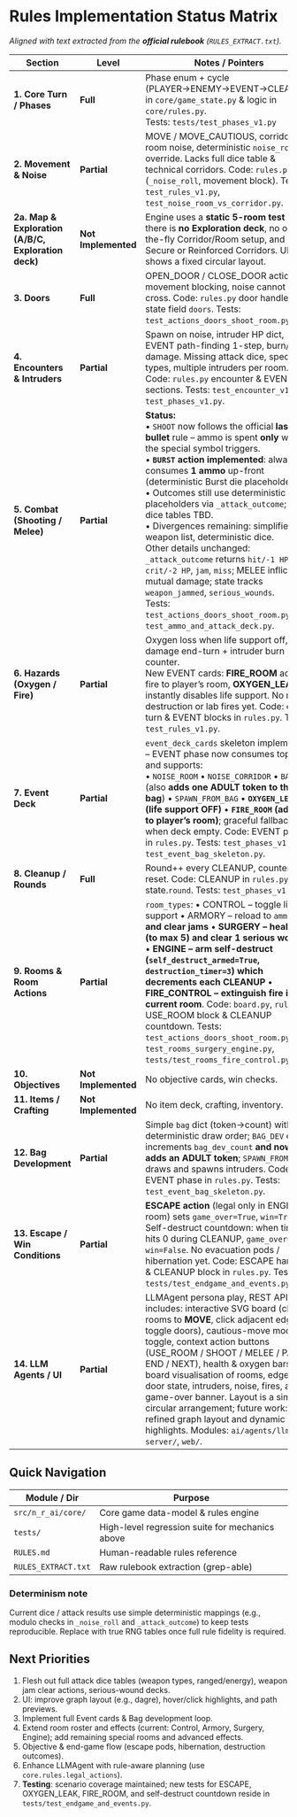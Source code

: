 # Rules Implementation Status Matrix  
*Aligned with text extracted from the **official rulebook** (`RULES_EXTRACT.txt`).*

| Section | Level | Notes / Pointers |
|---------|-------|------------------|
| **1. Core Turn / Phases** | **Full** | Phase enum + cycle (PLAYER→ENEMY→EVENT→CLEANUP) in `core/game_state.py` & logic in `core/rules.py`.<br/>Tests: `tests/test_phases_v1.py` |
| **2. Movement & Noise** | **Partial** | MOVE / MOVE_CAUTIOUS, corridor vs room noise, deterministic `noise_roll` override. Lacks full dice table & technical corridors. Code: `rules.py` (`_noise_roll`, movement block). Tests: `test_rules_v1.py`, `test_noise_room_vs_corridor.py`. |
| **2a. Map & Exploration (A/B/C, Exploration deck)** | **Not Implemented** | Engine uses a **static 5-room test map**; there is **no Exploration deck**, no on-the-fly Corridor/Room setup, and no Secure or Reinforced Corridors. UI shows a fixed circular layout. |
| **3. Doors** | **Full** | OPEN_DOOR / CLOSE_DOOR actions, movement blocking, noise cannot cross. Code: `rules.py` door handlers; state field `doors`. Tests: `test_actions_doors_shoot_room.py`. |
| **4. Encounters & Intruders** | **Partial** | Spawn on noise, intruder HP dict, EVENT path-finding 1-step, burn/fight damage. Missing attack dice, special types, multiple intruders per room. Code: `rules.py` encounter & EVENT sections. Tests: `test_encounter_v1.py`, `test_phases_v1.py`. |
| **5. Combat (Shooting / Melee)** | **Partial** | **Status:**<br/>• `SHOOT` now follows the official **last-bullet** rule – ammo is spent **only** when the special symbol triggers.<br/>• **`BURST` action implemented**: always consumes **1 ammo** up-front (deterministic Burst die placeholder).<br/>• Outcomes still use deterministic placeholders via `_attack_outcome`; full dice tables TBD.<br/>• Divergences remaining: simplified weapon list, deterministic dice.<br/>Other details unchanged: `_attack_outcome` returns `hit/-1 HP`, `crit/-2 HP`, `jam`, `miss`; MELEE inflicts mutual damage; state tracks `weapon_jammed`, `serious_wounds`.<br/>Tests: `test_actions_doors_shoot_room.py`, `test_ammo_and_attack_deck.py`. |
| **6. Hazards (Oxygen / Fire)** | **Partial** | Oxygen loss when life support off, fire damage end-turn + intruder burn counter.<br/>New EVENT cards: **FIRE_ROOM** adds fire to player’s room, **OXYGEN_LEAK** instantly disables life support. No room destruction or lab fires yet. Code: end-turn & EVENT blocks in `rules.py`. Tests: `test_rules_v1.py`. |
| **7. Event Deck** | **Partial** | `event_deck_cards` skeleton implemented – EVENT phase now consumes top card and supports:<br/>• `NOISE_ROOM` • `NOISE_CORRIDOR` • `BAG_DEV` (also **adds one ADULT token to the bag**) • `SPAWN_FROM_BAG` • **`OXYGEN_LEAK` (life support OFF)** • **`FIRE_ROOM` (add fire to player’s room)**; graceful fallback when deck empty. Code: EVENT phase in `rules.py`. Tests: `test_phases_v1.py`, `test_event_bag_skeleton.py`. |
| **8. Cleanup / Rounds** | **Full** | Round++ every CLEANUP, counters reset. Code: CLEANUP in `rules.py`; state.`round`. Tests: `test_phases_v1.py`. |
| **9. Rooms & Room Actions** | **Partial** | `room_types`:  • CONTROL – toggle life support • ARMORY – reload to `ammo_max` **and clear jams** • **SURGERY – heal 1 HP (to max 5) and clear 1 serious wound** • **ENGINE – arm self-destruct (`self_destruct_armed=True`, `destruction_timer=3`) which decrements each CLEANUP** • **FIRE_CONTROL – extinguish fire in the current room**.  Code: `board.py`, `rules.py` USE_ROOM block & CLEANUP countdown. Tests: `test_actions_doors_shoot_room.py`, `test_rooms_surgery_engine.py`, `tests/test_rooms_fire_control.py`. |
| **10. Objectives** | **Not Implemented** | No objective cards, win checks. |
| **11. Items / Crafting** | **Not Implemented** | No item deck, crafting, inventory. |
| **12. Bag Development** | **Partial** | Simple `bag` dict (token→count) with deterministic draw order; `BAG_DEV` event increments `bag_dev_count` **and now adds an ADULT token**; `SPAWN_FROM_BAG` draws and spawns intruders. Code: EVENT phase in `rules.py`. Tests: `test_event_bag_skeleton.py`. |
| **13. Escape / Win Conditions** | **Partial** | **ESCAPE action** (legal only in ENGINE room) sets `game_over=True`, `win=True`.<br/>Self-destruct countdown: when timer hits 0 during CLEANUP, `game_over=True`, `win=False`. No evacuation pods / hibernation yet. Code: ESCAPE handler & CLEANUP block in `rules.py`. Tests: `tests/test_endgame_and_events.py`. |
| **14. LLM Agents / UI** | **Partial** | LLMAgent persona play, REST API. UI includes: interactive SVG board (click rooms to **MOVE**, click adjacent edges to toggle doors), cautious-move mode toggle, context action buttons (USE_ROOM / SHOOT / MELEE / PASS / END / NEXT), health & oxygen bars, board visualisation of rooms, edges, door state, intruders, noise, fires, and game-over banner. Layout is a simple circular arrangement; future work: refined graph layout and dynamic highlights. Modules: `ai/agents/llm.py`, `server/`, `web/`. |

## Quick Navigation

| Module / Dir | Purpose |
|--------------|---------|
| `src/n_r_ai/core/` | Core game data-model & rules engine |
| `tests/` | High-level regression suite for mechanics above |
| `RULES.md` | Human-readable rules reference |
| `RULES_EXTRACT.txt` | Raw rulebook extraction (grep-able) |

### Determinism note
Current dice / attack results use simple deterministic mappings (e.g., modulo checks in `_noise_roll` and `_attack_outcome`) to keep tests reproducible. Replace with true RNG tables once full rule fidelity is required.

## Next Priorities

1. Flesh out full attack dice tables (weapon types, ranged/energy), weapon jam clear actions, serious-wound decks.
2. UI: improve graph layout (e.g., dagre), hover/click highlights, and path previews.
3. Implement full Event cards & Bag development loop.
4. Extend room roster and effects (current: Control, Armory, Surgery, Engine); add remaining special rooms and advanced effects.
5. Objective & end-game flow (escape pods, hibernation, destruction outcomes).
6. Enhance LLMAgent with rule-aware planning (use `core.rules.legal_actions`).
7. **Testing**: scenario coverage maintained; new tests for ESCAPE, OXYGEN_LEAK, FIRE_ROOM, and self-destruct countdown reside in `tests/test_endgame_and_events.py`.
